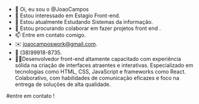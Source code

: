 - 👋 Oi, eu sou o @JoaoCampos
- 👀 Estou interessado em Estagio Front-end.
- 🌱 Estou atualmente Estudando Sistemas da informação.
- 💞️ Estou procurando colaborar em fazer projetos front end .
- 📫 Entre em contato comigo.
- ✉️ joaocamposwork@gmail.com.
- 📱 (38)99918-8735.
- 🧑‍💻Desenvolvedor front-end altamente
  capacitado com experiência sólida
  na criação de interfaces atraentes
  e interativas. Especializado em
  tecnologias como HTML, CSS,
  JavaScript e frameworks como React.
  Colaborativo, com habilidades de
  comunicação eficazes e foco na
  entrega de soluções de alta qualidade.

#entre em contato ! 
